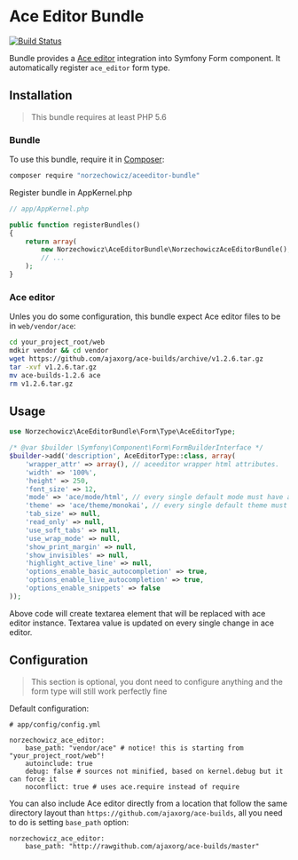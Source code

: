 # Ace Editor Bundle

[![Build Status](https://travis-ci.org/norzechowicz/aceeditor-bundle.svg?branch=master)](https://travis-ci.org/norzechowicz/aceeditor-bundle)

Bundle provides a [Ace editor](http://ace.ajax.org) integration into Symfony Form component.
It automatically register `ace_editor` form type.

## Installation

> This bundle requires at least PHP 5.6

### Bundle

To use this bundle, require it in [Composer](https://getcomposer.org/):

```sh
composer require "norzechowicz/aceeditor-bundle"
```

Register bundle in AppKernel.php

```php
// app/AppKernel.php

public function registerBundles()
{
    return array(
        new Norzechowicz\AceEditorBundle\NorzechowiczAceEditorBundle(),
        // ...
    );
}
```

### Ace editor

Unles you do some configuration, this bundle expect Ace editor files to be in `web/vendor/ace`:

```sh
cd your_project_root/web
mdkir vendor && cd vendor
wget https://github.com/ajaxorg/ace-builds/archive/v1.2.6.tar.gz
tar -xvf v1.2.6.tar.gz
mv ace-builds-1.2.6 ace
rm v1.2.6.tar.gz
```

## Usage

```php
use Norzechowicz\AceEditorBundle\Form\Type\AceEditorType;

/* @var $builder \Symfony\Component\Form\FormBuilderInterface */
$builder->add('description', AceEditorType::class, array(
    'wrapper_attr' => array(), // aceeditor wrapper html attributes.
    'width' => '100%',
    'height' => 250,
    'font_size' => 12,
    'mode' => 'ace/mode/html', // every single default mode must have ace/mode/* prefix
    'theme' => 'ace/theme/monokai', // every single default theme must have ace/theme/* prefix
    'tab_size' => null,
    'read_only' => null,
    'use_soft_tabs' => null,
    'use_wrap_mode' => null,
    'show_print_margin' => null,
    'show_invisibles' => null,
    'highlight_active_line' => null,
    'options_enable_basic_autocompletion' => true,
    'options_enable_live_autocompletion' => true,
    'options_enable_snippets' => false
));
```

Above code will create textarea element that will be replaced with ace editor instance.
Textarea value is updated on every single change in ace editor.

## Configuration

> This section is optional, you dont need to configure anything and the form type will still work perfectly fine

Default configuration:

```
# app/config/config.yml

norzechowicz_ace_editor:
    base_path: "vendor/ace" # notice! this is starting from "your_project_root/web"!
    autoinclude: true
    debug: false # sources not minified, based on kernel.debug but it can force it
    noconflict: true # uses ace.require instead of require
```

You can also include Ace editor directly from a location that follow the same directory layout than
`https://github.com/ajaxorg/ace-builds`, all you need to do is setting `base_path` option:
```
norzechowicz_ace_editor:
    base_path: "http://rawgithub.com/ajaxorg/ace-builds/master"
```
